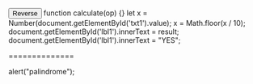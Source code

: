 <button onclick="calculate('r')">Reverse</button>
function calculate(op) {}
let x = Number(document.getElementById('txt1').value);
x = Math.floor(x / 10);
document.getElementById('lbl1').innerText = result;
document.getElementById('lbl1').innerText = "YES";

==============

alert("palindrome");




